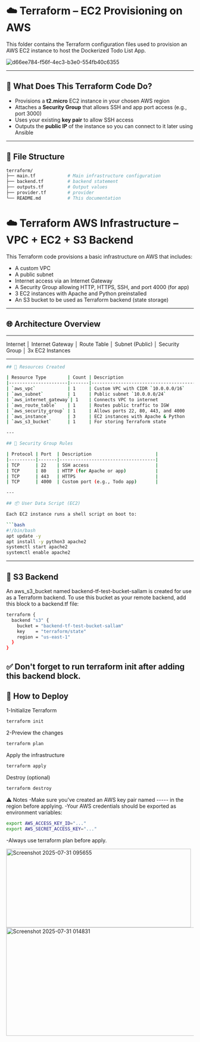 # ☁️ Terraform – EC2 Provisioning on AWS

This folder contains the Terraform configuration files used to provision an AWS EC2 instance to host the Dockerized Todo List App.

![d66ee784-f56f-4ec3-b3e0-554fb40c6355](https://github.com/user-attachments/assets/1890aad0-420e-4254-84c1-ad7a0b65138a)

---

## 📌 What Does This Terraform Code Do?

- Provisions a **t2.micro** EC2 instance in your chosen AWS region  
- Attaches a **Security Group** that allows SSH and app port access (e.g., port 3000)  
- Uses your existing **key pair** to allow SSH access  
- Outputs the **public IP** of the instance so you can connect to it later using Ansible

---

## 📁 File Structure

```bash
terraform/
├── main.tf            # Main infrastructure configuration
├── backend.tf         # backend statement
├── outputs.tf         # Output values
├── provider.tf        # provider 
└── README.md          # This documentation
```
# ☁️ Terraform AWS Infrastructure – VPC + EC2 + S3 Backend

This Terraform code provisions a basic infrastructure on AWS that includes:

- A custom VPC
- A public subnet
- Internet access via an Internet Gateway
- A Security Group allowing HTTP, HTTPS, SSH, and port 4000 (for app)
- 3 EC2 instances with Apache and Python preinstalled
- An S3 bucket to be used as Terraform backend (state storage)

---

## 🌐 Architecture Overview
------------------------------
Internet
│
Internet Gateway
│
Route Table
│
Subnet (Public)
│
Security Group
│
3x EC2 Instances


---
```bash
## 🧱 Resources Created

| Resource Type        | Count | Description                             |
|----------------------|-------|-----------------------------------------|
| `aws_vpc`            | 1     | Custom VPC with CIDR `10.0.0.0/16`      |
| `aws_subnet`         | 1     | Public subnet `10.0.0.0/24`             |
| `aws_internet_gateway`| 1    | Connects VPC to internet                |
| `aws_route_table`    | 1     | Routes public traffic to IGW           |
| `aws_security_group` | 1     | Allows ports 22, 80, 443, and 4000     |
| `aws_instance`       | 3     | EC2 instances with Apache & Python     |
| `aws_s3_bucket`      | 1     | For storing Terraform state            |

---

## 🔐 Security Group Rules

| Protocol | Port  | Description                        |
|----------|-------|------------------------------------|
| TCP      | 22    | SSH access                         |
| TCP      | 80    | HTTP (for Apache or app)           |
| TCP      | 443   | HTTPS                              |
| TCP      | 4000  | Custom port (e.g., Todo app)       |

---

## 📦 User Data Script (EC2)

Each EC2 instance runs a shell script on boot to:

```bash
#!/bin/bash
apt update -y
apt install -y python3 apache2
systemctl start apache2
systemctl enable apache2

```
-------------------
🔁 S3 Backend
--------------------
An aws_s3_bucket named backend-tf-test-bucket-sallam is created for use as a Terraform backend.
To use this bucket as your remote backend, add this block to a backend.tf file:

```bash
terraform {
  backend "s3" {
    bucket = "backend-tf-test-bucket-sallam"
    key    = "terraform/state"
    region = "us-east-1"
  }
}
```
✅ Don't forget to run terraform init after adding this backend block.
-----------------------------------------------------------------------------------
🚀 How to Deploy
----------------------
1-Initialize Terraform
```bash
terraform init
```
2-Preview the changes
```bash
terraform plan
```
Apply the infrastructure
```bash
terraform apply
```
Destroy (optional)
```bash
terraform destroy
```
⚠️ Notes
-Make sure you’ve created an AWS key pair named ----- in the region before applying.
-Your AWS credentials should be exported as environment variables:
```bash
export AWS_ACCESS_KEY_ID="..."
export AWS_SECRET_ACCESS_KEY="..."
```
-Always use terraform plan before apply.


<img width="496" height="211" alt="Screenshot 2025-07-31 095655" src="https://github.com/user-attachments/assets/f352a25c-1cce-4439-bc98-0e62397dbe7e" />



<img width="1607" height="291" alt="Screenshot 2025-07-31 014831" src="https://github.com/user-attachments/assets/04e24a0e-282f-4245-a8c0-bb4e83fc42ae" />










